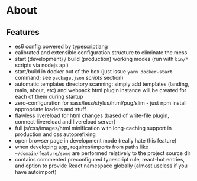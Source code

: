 # About

## Features

- es6 config powered by typescriptlang
- calibrated and extensible configuration structure to eliminate the mess
- start (development) / build (production) working modes (run with `bin/*` scripts via nodejs api)
- start/build in docker out of the box (just issue `yarn docker-start` command; see `package.json` _scripts_ section)
- automatic templates directory scanning: simply add templates (landing, main, about, etc) and webpack html plugin instance will be created for each of them during startup
- zero-configuration for sass/less/stylus/html/pug/slim - just npm install appropriate loaders and stuff
- flawless livereload for html changes (based of write-file plugin, connect-livereload and livereload server)
- full js/css/images/html minification with long-caching support in production and css autoprefixing
- open browser page in development mode (really hate this feature)
- when developing app, requires/imports from paths like `~/domain/feature/some` are performed relatively to the project source dir
- contains commented preconfigured typescript rule, react-hot entries, and option to provide React namespace globally (almost useless if you have autoimport) 
